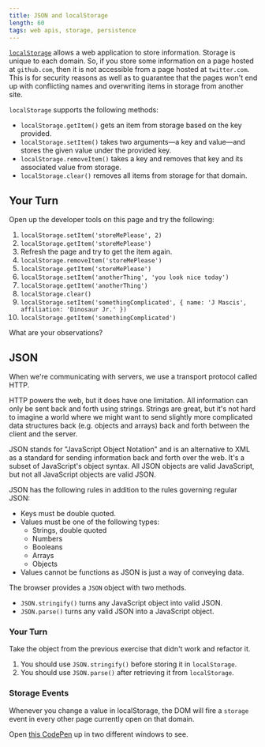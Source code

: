 ```yaml
---
title: JSON and localStorage
length: 60
tags: web apis, storage, persistence
---
```


[`localStorage`][ls-mdn] allows a web application to store information.  Storage is unique to each domain. So, if you store some information on a page hosted at `github.com`, then it is not accessible from a page hosted at `twitter.com`. This is for security reasons as well as to guarantee that the pages won't end up with conflicting names and overwriting items in storage from another site.

`localStorage` supports the following methods:

- `localStorage.getItem()` gets an item from storage based on the key provided.
- `localStorage.setItem()` takes two arguments—a key and value—and stores the given value under the provided key.
- `localStorage.removeItem()` takes a key and removes that key and its associated value from storage.
- `localStorage.clear()` removes all items from storage for that domain.

[ls-mdn]: https://developer.mozilla.org/en-US/docs/Web/API/Window/localStorage

## Your Turn

Open up the developer tools on this page and try the following:

1. `localStorage.setItem('storeMePlease', 2)`
2. `localStorage.getItem('storeMePlease')`
3. Refresh the page and try to get the item again.
4. `localStorage.removeItem('storeMePlease')`
5. `localStorage.getItem('storeMePlease')`
6. `localStorage.setItem('anotherThing', 'you look nice today')`
7. `localStorage.getItem('anotherThing')`
8. `localStorage.clear()`
9. `localStorage.setItem('somethingComplicated', { name: 'J Mascis', affiliation: 'Dinosaur Jr.' })`
10. `localStorage.getItem('somethingComplicated')`

What are your observations?

## JSON

When we're communicating with servers, we use a transport protocol called HTTP.

HTTP powers the web, but it does have one limitation. All information can only be sent back and forth using strings. Strings are great, but it's not hard to imagine a world where we might want to send slightly more complicated data structures back (e.g. objects and arrays) back and forth between the client and the server.

JSON stands for "JavaScript Object Notation" and is an alternative to XML as a standard for sending information back and forth over the web. It's a subset of JavaScript's object syntax. All JSON objects are valid JavaScript, but not all JavaScript objects are valid JSON.

JSON has the following rules in addition to the rules governing regular JSON:

- Keys must be double quoted.
- Values must be one of the following types:
    - Strings, double quoted
    - Numbers
    - Booleans
    - Arrays
    - Objects
- Values cannot be functions as JSON is just a way of conveying data.

The browser provides a `JSON` object with two methods.

- `JSON.stringify()` turns any JavaScript object into valid JSON.
- `JSON.parse()` turns any valid JSON into a JavaScript object.

### Your Turn

Take the object from the previous exercise that didn't work and refactor it.

1. You should use `JSON.stringify()` before storing it in `localStorage`.
2. You should use `JSON.parse()` after retrieving it from `localStorage`.

### Storage Events

Whenever you change a value in localStorage, the DOM will fire a `storage` event in every other page currently open on that domain.

Open [this CodePen](http://codepen.io/team/turing/pen/xOYdBG) up in two different windows to see.
